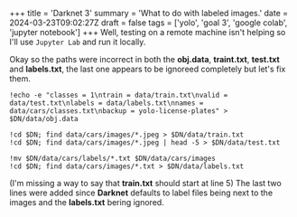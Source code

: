 +++
title = 'Darknet 3'
summary = 'What to do with labeled images.'
date = 2024-03-23T09:02:27Z
draft = false
tags = ['yolo', 'goal 3', 'google colab', 'jupyter notebook']
+++
Well, testing on a remote machine isn't helping so I'll use `Jupyter Lab` and run it locally.

Okay so the paths were incorrect in both the **obj.data**, **traint.txt**, **test.txt** and **labels.txt**, the last one appears to be ignoreed completely but let's fix them.

```
!echo -e "classes = 1\ntrain = data/train.txt\nvalid = data/test.txt\nlabels = data/labels.txt\nnames = data/cars/classes.txt\nbackup = yolo-license-plates" > $DN/data/obj.data

!cd $DN; find data/cars/images/*.jpeg > $DN/data/train.txt
!cd $DN; find data/cars/images/*.jpeg | head -5 > $DN/data/test.txt

!mv $DN/data/cars/labels/*.txt $DN/data/cars/images
!cd $DN; find data/cars/images/*.txt > $DN/data/labels.txt

```

(I'm missing a way to say that **train.txt** should start at line 5)
The last two lines were added since **Darknet** defaults to label files being next to the images and the **labels.txt** bering ignored.
